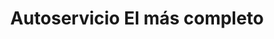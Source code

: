---
title: "Autoservicio El más completo"
url: /barbosa/autoservicio-el-mas-completo/
shop: supermercado
---